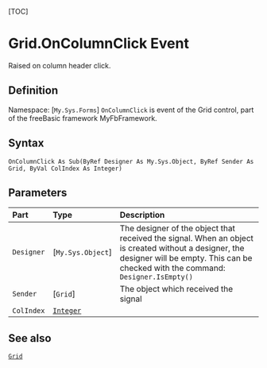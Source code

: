 [TOC]
# Grid.OnColumnClick Event
Raised on column header click.
## Definition
Namespace: [`My.Sys.Forms`]
`OnColumnClick` is event of the Grid control, part of the freeBasic framework MyFbFramework.
## Syntax
```freeBasic
OnColumnClick As Sub(ByRef Designer As My.Sys.Object, ByRef Sender As Grid, ByVal ColIndex As Integer)
```

## Parameters

|Part|Type|Description|
| :------------ | :------------ | :------------ |
|`Designer`|[`My.Sys.Object`]|The designer of the object that received the signal. When an object is created without a designer, the designer will be empty. This can be checked with the command: `Designer.IsEmpty()`|
|`Sender`|[`Grid`]|The object which received the signal|
|`ColIndex`|[`Integer`]("https://www.freebasic.net/wiki/KeyPgInteger")||

## See also
[`Grid`](Grid.md)
